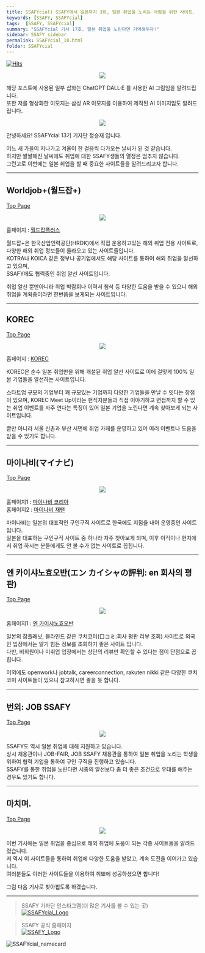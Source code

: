```yaml
---
title: SSAFYcial) SSAFY에서 일본까지 3화, 일본 취업을 노리는 사람을 위한 사이트.
keywords: [SSAFY, SSAFYcial]
tags:  [SSAFY, SSAFYcial]
summary: "SSAFYcial 기사 17호. 일본 취업을 노린다면 기억해두자!"
sidebar: SSAFY_sidebar
permalink: SSAFYcial_18.html
folder: SSAFYcial
---
```

<a href="https://hits.sh/jsj0per.github.io/SSAFYcial_18.html/"><img alt="Hits" src="https://hits.sh/jsj0per.github.io/SSAFYcial_18.html.svg?style=for-the-badge&label=PostView&color=347DBE&logo=Perso"/></a>

<div style="text-align: center;">
  <img src="/pages/SSAFYcial/SSAFYcial_img/SSAFY_to_JAPAN.png"/>
</div>

해당 포스트에 사용된 일부 삽화는 ChatGPT DALL·E 를 사용한 AI 그림임을 알려드립니다.  
또한 저를 형상화한 이모지는 삼성 AR 이모지를 이용하여 제작된 AI 이미지임도 알려드립니다.    

<div style="text-align: center;">
  <img src="/pages/SSAFYcial/SSAFYcial_img/JSJ_Hello.png"/>
</div>

안녕하세요! SSAFYcial 13기 기자단 정승재 입니다.  

어느 새 가을이 지나가고 겨울이 한 걸음씩 다가오는 날씨가 된 것 같습니다.  
하지만 쌀쌀해진 날씨에도 취업에 대한 SSAFY생들의 열정은 멈추지 않습니다.  
그런고로 이번에는 일본 취업을 할 때 중요한 사이트들을 알려드리고자 합니다.  

---

## Worldjob+(월드잡+)

[Top Page](#)

<div style="text-align: center;">
  <img src="/pages/SSAFYcial/SSAFYcial_img/SSAFYcial_18/SSAFYcial_Nov_01.png"/>
</div>

홈페이지 : [월드잡플러스](https://www.worldjob.or.kr/)  

월드잡+은 한국산업인력공단(HRDK)에서 직접 운용하고있는 해외 취업 전용 사이트로,  
다양한 해외 취업 정보들이 올라오고 있는 사이트들입니다.  
KOTRA나 KOICA 같은 정부나 공기업에서도 해당 사이트를 통하여 해외 취업을 알선하고 있으며,  
SSAFY에도 협력중인 취업 알선 사이트입니다.  

취업 알선 뿐만아니라 취업 박람회나 이력서 첨삭 등 다양한 도움을 받을 수 있으니 해외취업을 계획중이라면 한번쯤을 보게되는 사이트입니다.  

---

## KOREC

[Top Page](#)

<div style="text-align: center;">
  <img src="/pages/SSAFYcial/SSAFYcial_img/SSAFYcial_18/SSAFYcial_Nov_02.png"/>
</div>

홈페이지 : [KOREC](https://app.korec.kr/)  

KOREC은 순수 일본 취업만을 위해 개설된 취업 알선 사이트로 이에 걸맞게 100% 일본 기업들을 알선하는 사이트입니다.  

스타트업 규모의 기업부터 꽤 규모있는 기업까지 다양한 기업들을 만날 수 잇다는 장점이 있으며, KOREC Meet Up이라는 현직자분들과 직접 이야기하고 면접까지 할 수 있는 취업 이벤트를 자주 연다는 특징이 있어 일본 기업을 노린다면 계속 찾아보게 되는 사이트입니다.  

뿐만 아니라 서울 신촌과 부산 서면에 취업 카페를 운영하고 있어 여러 이벤트나 도움을 받을 수 있기도 합니다.  

---

## 마이나비(マイナビ)

[Top Page](#)

<div style="text-align: center;">
  <img src="/pages/SSAFYcial/SSAFYcial_img/SSAFYcial_18/SSAFYcial_Nov_03.png"/>
</div>

홈페이지1 : [마이나비 코리아](https://www.mynavikorea.co.kr/)  
홈페이지2 : [마이나비 재팬](https://job.mynavi.jp/)  

마이나비는 일본의 대표적인 구인구직 사이트로 한국에도 지점을 내어 운영중인 사이트입니다.  
일본을 대표하는 구인구직 사이트 중 하나라 자주 찾아보게 되며, 이후 이직이나 현지에서 취업 하시는 분들에게도 안 볼 수가 없는 사이트로 꼽힙니다.  

---

## 엔 카이샤노효오반(エン カイシャの評判: en 회사의 평판)

[Top Page](#)

<div style="text-align: center;">
  <img src="/pages/SSAFYcial/SSAFYcial_img/SSAFYcial_18/SSAFYcial_Nov_04.png"/>
</div>

홈페이지1 : [엔 카이샤노효오반](https://en-hyouban.com/)

일본의 잡플래닛, 블라인드 같은 쿠치코미(口コミ:회사 평판 리뷰 조회) 사이트로 외국인 입장에서는 알기 힘든 정보를 조회하기 좋은 사이트 입니다.  
다만, 비회원이나 미취업 입장에서는 상단의 리뷰만 확인할 수 있다는 점이 단점으로 꼽힙니다.  

이외에도 openwork나 jobtalk, careerconnection, rakuten nikki 같은 다양한 쿠치코미 사이트들이 있으니 참고하시면 좋을 듯 합니다.  

---

## 번외: JOB SSAFY

[Top Page](#)

<div style="text-align: center;">
  <img src="/pages/SSAFYcial/SSAFYcial_img/SSAFYcial_18/SSAFYcial_Nov_05.png"/>
</div>

SSAFY도 역시 일본 취업에 대해 지원하고 있습니다.  
상시 채용관이나 JOB-FAIR, JOB SSAFY 채용관을 통하여 일본 취업을 노리는 학생을 위하여 협력 기업을 통하여 구인 구직을 진행하고 있습니다.  
SSAFY를 통한 취업을 노린다면 시중의 알선보다 좀 더 좋은 조건으로 우대를 해주는 경우도 있기도 합니다.  

---

## 마치며.

[Top Page](#)

<div style="text-align: center;">
  <img src="/pages/SSAFYcial/SSAFYcial_img/JSJ_THANKS.png"/>
</div>

이번 기사에는 일본 취업을 중심으로 해외 취업에 도움이 되는 각종 사이트들을 알려드렸습니다.  
저 역시 이 사이트들을 통하여 취업에 다양한 도움을 받았고, 계속 도전을 이어가고 있습니다.  
여러분들도 이러한 사이트들을 이용하여 취뽀에 성공하셨으면 합니다!  

그럼 다음 기사로 찾아뵙도록 하겠습니다.  

---

> SSAFY 기자단 인스타그램(더 많은 기사를 볼 수 있는 곳)  
> [![SSAFYcial_Logo](/pages/SSAFYcial/SSAFYcial_img/ssafycial.png)](https://www.instagram.com/hellossafycial)

> SSAFY 공식 홈페이지  
> [![SSAFY_Logo](/pages/SSAFYcial/SSAFYcial_img/new_logo_ssafy.png)](https://www.ssafy.com)

![SSAFYcial_namecard](/pages/SSAFYcial/SSAFYcial_namecard_new.png)

